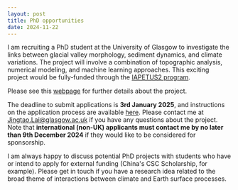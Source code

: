 ```yaml
---
layout: post
title: PhD opportunities
date: 2024-11-22
---
```


I am recruiting a PhD student at the University of Glasgow to investigate the links between glacial valley morphology, sediment dynamics, and climate variations. The project will involve a combination of topographic analysis, numerical modeling, and machine learning approaches. This exciting project would be fully-funded through the [IAPETUS2 program](https://iapetus2.ac.uk/).

Please see this [webpage](https://iapetus2.ac.uk/studentships/glacial-valleys-in-a-changing-climate-understanding-links-between-glacial-valley-morphology-sediment-dynamics-and-climate-variations/) for further details about the project.

The deadline to submit applications is __3rd January 2025__, and instructions on the application process are available [here](https://iapetus2.ac.uk/how-to-apply/). Please contact me at [Jingtao.Lai@glasgow.ac.uk](mailto:Jingtao.Lai@glasgow.ac.uk) if you have any questions about the project. Note that __international (non-UK) applicants must contact me by no later than 9th December 2024__ if they would like to be considered for sponsorship.

I am always happy to discuss potential PhD projects with students who have or intend to apply for external funding (China's CSC Scholarship, for example). Please get in touch if you have a research idea related to the broad theme of interactions between climate and Earth surface processes.